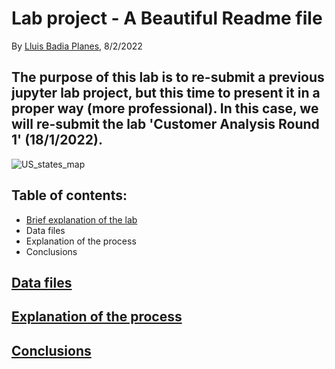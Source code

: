 # Lab project - A Beautiful Readme file

By [Lluis Badia Planes](https://github.com/lluis90badia), 8/2/2022

## The purpose of this lab is to re-submit a previous jupyter lab project, but this time to present it in a proper way (more professional). In this case, we will re-submit the lab 'Customer Analysis Round 1' (18/1/2022).

![US_states_map](https://i.pinimg.com/originals/0b/61/3c/0b613c38e9fe0c3c290fc7a6efdd191c.png)

## Table of contents:
- [Brief explanation of the lab](https://github.com/lluis90badia/lab_readme/blob/main/README.md#brief-explanation-of-the-lab)
- Data files
- Explanation of the process
- Conclusions

## [Data files](https://github.com/lluis90badia/lab_readme/blob/main/README.md#data-files)

## [Explanation of the process](https://github.com/lluis90badia/lab_readme/blob/main/README.md#explanation-of-the-process)

## [Conclusions](https://github.com/lluis90badia/lab_readme/blob/main/README.md#conclusions)
